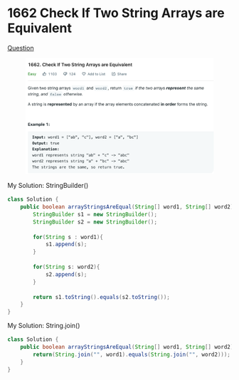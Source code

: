 # 1662 Check If Two String Arrays are Equivalent

[Question](https://leetcode.com/problems/check-if-two-string-arrays-are-equivalent/)

<figure><img src="../.gitbook/assets/image (14).png" alt=""><figcaption></figcaption></figure>



My Solution: StringBuilder()

```java
class Solution {
    public boolean arrayStringsAreEqual(String[] word1, String[] word2) {
        StringBuilder s1 = new StringBuilder();
        StringBuilder s2 = new StringBuilder();
        
        for(String s : word1){
            s1.append(s);
        }
        
        for(String s: word2){
            s2.append(s);
        }
        
        return s1.toString().equals(s2.toString());
    }
}
```



My Solution: String.join()

```java
class Solution {
    public boolean arrayStringsAreEqual(String[] word1, String[] word2) {
        return(String.join("", word1).equals(String.join("", word2)));
    }
}
```
